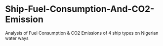 # Ship-Fuel-Consumption-And-CO2-Emission
 Analysis of Fuel Consumption & CO2 Emissions of 4 ship types on Nigerian water ways
